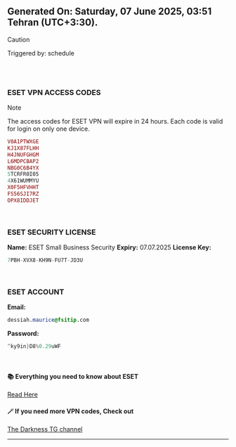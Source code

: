 ## Generated On: Saturday, 07 June 2025, 03:51 Tehran (UTC+3:30).

> [!CAUTION]
> Triggered by: schedule

<br><br>

### ESET VPN ACCESS CODES

> [!NOTE]
> The access codes for ESET VPN will expire in 24 hours.
> Each code is valid for login on only one device.

```ruby
V0A1PTWXGE
KJ1X87FLHH
H4JNUFGHGM
L6MDPCBAP2
NBG0C6B4YX
5TCRFR0I05
4X61WUMMYU
X0F5HFVHHT
FS56SJI7RZ
OPX8IDDJET
```

<br>

### ESET SECURITY LICENSE

**Name:** ESET Small Business Security
**Expiry:** 07.07.2025
**License Key:**

```POV-Ray SDL
7PBH-XVX8-KH9N-FU7T-JD3U
```

<br>

### ESET ACCOUNT

**Email:**

```CSS
dessiah.maurice@fsitip.com
```

**Password:**

```POV-Ray SDL
^ky9in}D8%0.29uWF
```

<br>

#### 📚 Everything you need to know about ESET

[Read Here](https://t.me/F_NiREvil/2113)

#### 🪄 If you need more VPN codes, Check out

[The Darkness TG channel](https://t.me/Eset_key_trial)

---

<br><br>

